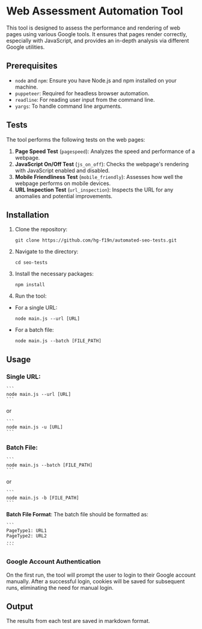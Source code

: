 # Web Assessment Automation Tool

This tool is designed to assess the performance and rendering of web pages using various Google tools. It ensures that pages render correctly, especially with JavaScript, and provides an in-depth analysis via different Google utilities.

## Prerequisites

- `node` and `npm`: Ensure you have Node.js and npm installed on your machine.
- `puppeteer`: Required for headless browser automation.
- `readline`: For reading user input from the command line.
- `yargs`: To handle command line arguments.

## Tests

The tool performs the following tests on the web pages:

1. **Page Speed Test** (`pagespeed`): Analyzes the speed and performance of a webpage.
2. **JavaScript On/Off Test** (`js_on_off`): Checks the webpage's rendering with JavaScript enabled and disabled.
3. **Mobile Friendliness Test** (`mobile_friendly`): Assesses how well the webpage performs on mobile devices.
4. **URL Inspection Test** (`url_inspection`): Inspects the URL for any anomalies and potential improvements.

## Installation

1. Clone the repository:

   ```
   git clone https://github.com/hg-f19n/automated-seo-tests.git
   ```

2. Navigate to the directory:

   ```
   cd seo-tests
   ```

3. Install the necessary packages:

    ```
    npm install
    ```

4. Run the tool:

- For a single URL:

    ```
    node main.js --url [URL]
    ```

- For a batch file:

    ```
    node main.js --batch [FILE_PATH]
    ```

## Usage

### Single URL:
    ```
    node main.js --url [URL]
    ```

or

    ```
    node main.js -u [URL]
    ```

### Batch File:

    ```
    node main.js --batch [FILE_PATH]
    ```

or

    ```
    node main.js -b [FILE_PATH]
    ```

**Batch File Format**: The batch file should be formatted as:

    ```
    PageType1: URL1
    PageType2: URL2
    ...
    ```

### Google Account Authentication

On the first run, the tool will prompt the user to login to their Google account manually. After a successful login, cookies will be saved for subsequent runs, eliminating the need for manual login.

## Output

The results from each test are saved in markdown format.

